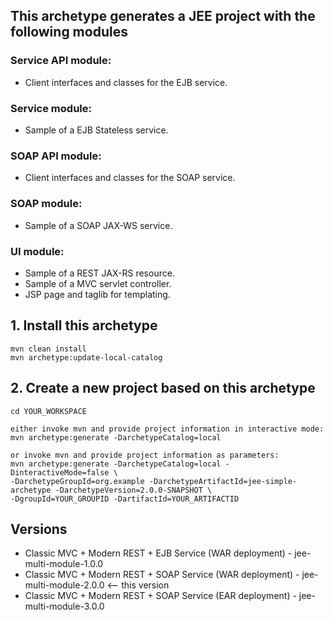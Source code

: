
## This archetype generates a JEE project with the following modules

### Service API module:

- Client interfaces and classes for the EJB service.

### Service module:

- Sample of a EJB Stateless service.

### SOAP API module:

- Client interfaces and classes for the SOAP service.

### SOAP module:

- Sample of a SOAP JAX-WS service.

### UI module:

- Sample of a REST JAX-RS resource.
- Sample of a MVC servlet controller.
- JSP page and taglib for templating.

## 1. Install this archetype

```
mvn clean install
mvn archetype:update-local-catalog
```

## 2. Create a new project based on this archetype

```
cd YOUR_WORKSPACE

either invoke mvn and provide project information in interactive mode:
mvn archetype:generate -DarchetypeCatalog=local

or invoke mvn and provide project information as parameters:
mvn archetype:generate -DarchetypeCatalog=local -DinteractiveMode=false \
-DarchetypeGroupId=org.example -DarchetypeArtifactId=jee-simple-archetype -DarchetypeVersion=2.0.0-SNAPSHOT \
-DgroupId=YOUR_GROUPID -DartifactId=YOUR_ARTIFACTID
```

## Versions

- Classic MVC + Modern REST + EJB Service  (WAR deployment) - jee-multi-module-1.0.0
- Classic MVC + Modern REST + SOAP Service (WAR deployment) - jee-multi-module-2.0.0 <-- this version
- Classic MVC + Modern REST + SOAP Service (EAR deployment) - jee-multi-module-3.0.0
